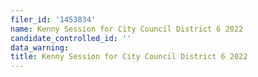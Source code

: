```yaml
---
filer_id: '1453834'
name: Kenny Session for City Council District 6 2022
candidate_controlled_id: ''
data_warning:
title: Kenny Session for City Council District 6 2022
---
```

